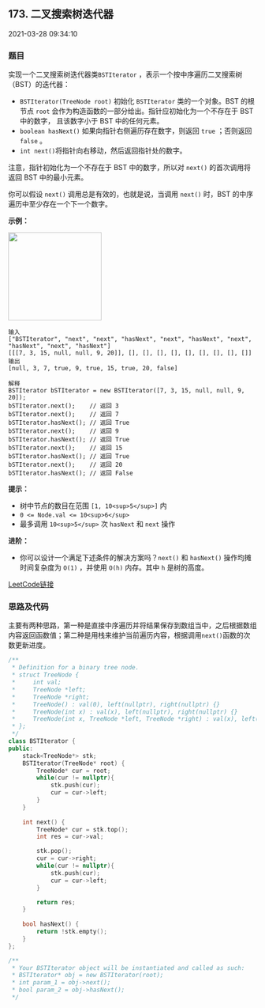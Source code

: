 ## 173. 二叉搜索树迭代器

2021-03-28 09:34:10     

### 题目

实现一个二叉搜索树迭代器类``BSTIterator`` ，表示一个按中序遍历二叉搜索树（BST）的迭代器：
<div class="original__bRMd">
<div>

- ``BSTIterator(TreeNode root)`` 初始化 ``BSTIterator`` 类的一个对象。BST 的根节点 ``root`` 会作为构造函数的一部分给出。指针应初始化为一个不存在于 BST 中的数字， 
且该数字小于 BST 中的任何元素。
- ``boolean hasNext()`` 如果向指针右侧遍历存在数字，则返回 ``true`` ；否则返回 ``false`` 。
- ``int next()``将指针向右移动，然后返回指针处的数字。


注意，指针初始化为一个不存在于 BST 中的数字，所以对 ``next()`` 的首次调用将返回 BST 中的最小元素。
</div>
</div>

你可以假设 ``next()`` 调用总是有效的，也就是说，当调用 ``next()`` 时，BST 的中序遍历中至少存在一个下一个数字。

 

**示例：**

<img alt="" src="https://assets.leetcode.com/uploads/2018/12/25/bst-tree.png" style="width: 189px; height: 178px;" />

```
输入
["BSTIterator", "next", "next", "hasNext", "next", "hasNext", "next", "hasNext", "next", "hasNext"]
[[[7, 3, 15, null, null, 9, 20]], [], [], [], [], [], [], [], [], []]
输出
[null, 3, 7, true, 9, true, 15, true, 20, false]

解释
BSTIterator bSTIterator = new BSTIterator([7, 3, 15, null, null, 9, 20]);
bSTIterator.next();    // 返回 3
bSTIterator.next();    // 返回 7
bSTIterator.hasNext(); // 返回 True
bSTIterator.next();    // 返回 9
bSTIterator.hasNext(); // 返回 True
bSTIterator.next();    // 返回 15
bSTIterator.hasNext(); // 返回 True
bSTIterator.next();    // 返回 20
bSTIterator.hasNext(); // 返回 False
```

 

**提示：**


- 树中节点的数目在范围 ``[1, 10<sup>5</sup>]`` 内
- ``0 <= Node.val <= 10<sup>6</sup>``
- 最多调用 ``10<sup>5</sup>`` 次 ``hasNext`` 和 ``next`` 操作


 

**进阶：**


- 你可以设计一个满足下述条件的解决方案吗？``next()`` 和 ``hasNext()`` 操作均摊时间复杂度为 ``O(1)`` ，并使用 ``O(h)`` 内存。其中 ``h`` 是树的高度。



[LeetCode链接](https://leetcode-cn.com/problems/binary-search-tree-iterator/)

### 思路及代码

主要有两种思路，第一种是直接中序遍历并将结果保存到数组当中，之后根据数组内容返回函数值；第二种是用栈来维护当前遍历内容，根据调用``next()``函数的次数更新进度。

```cpp
/**
 * Definition for a binary tree node.
 * struct TreeNode {
 *     int val;
 *     TreeNode *left;
 *     TreeNode *right;
 *     TreeNode() : val(0), left(nullptr), right(nullptr) {}
 *     TreeNode(int x) : val(x), left(nullptr), right(nullptr) {}
 *     TreeNode(int x, TreeNode *left, TreeNode *right) : val(x), left(left), right(right) {}
 * };
 */
class BSTIterator {
public:
    stack<TreeNode*> stk;
    BSTIterator(TreeNode* root) {
        TreeNode* cur = root;
        while(cur != nullptr){
            stk.push(cur);
            cur = cur->left;
        }
    }
    
    int next() {
        TreeNode* cur = stk.top();
        int res = cur->val;

        stk.pop();
        cur = cur->right;
        while(cur != nullptr){
            stk.push(cur);
            cur = cur->left;
        }

        return res;
    }
    
    bool hasNext() {
        return !stk.empty();
    }
};

/**
 * Your BSTIterator object will be instantiated and called as such:
 * BSTIterator* obj = new BSTIterator(root);
 * int param_1 = obj->next();
 * bool param_2 = obj->hasNext();
 */
 ```